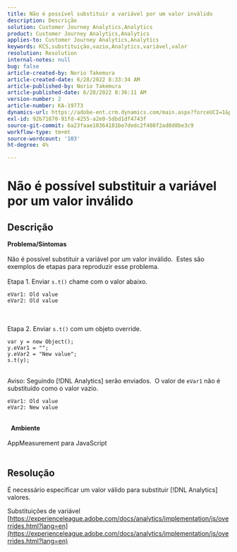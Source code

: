 ```yaml
---
title: Não é possível substituir a variável por um valor inválido
description: Descrição
solution: Customer Journey Analytics,Analytics
product: Customer Journey Analytics,Analytics
applies-to: Customer Journey Analytics,Analytics
keywords: KCS,substituição,vazio,Analytics,variável,valor
resolution: Resolution
internal-notes: null
bug: false
article-created-by: Norio Takemura
article-created-date: 6/28/2022 8:33:34 AM
article-published-by: Norio Takemura
article-published-date: 6/28/2022 8:36:11 AM
version-number: 2
article-number: KA-19773
dynamics-url: https://adobe-ent.crm.dynamics.com/main.aspx?forceUCI=1&pagetype=entityrecord&etn=knowledgearticle&id=620200fd-bcf6-ec11-bb3d-000d3a5b0bd2
exl-id: 92b71870-91fd-4255-a2e0-5dbd1df4743f
source-git-commit: 6a23faae10364181be7dedc2f408f2ad8d8be3c9
workflow-type: tm+mt
source-wordcount: '103'
ht-degree: 4%

---
```


# Não é possível substituir a variável por um valor inválido

## Descrição

<b>Problema/Sintomas</b><br><br>Não é possível substituir a variável por um valor inválido.  Estes são exemplos de etapas para reproduzir esse problema.
<br> 
<br>Etapa 1. Enviar `s.t()` chame com o valor abaixo.

```
eVar1: Old value
eVar2: Old value
```

<br> 
<br>Etapa 2. Enviar `s.t()` com um objeto override.

```
var y = new Object();
y.eVar1 = "";
y.eVar2 = "New value";
s.t(y);
```

<br>Aviso: Seguindo [!DNL Analytics] serão enviados.  O valor de `eVar1` não é substituído como o valor vazio.

```
eVar1: Old value
eVar2: New value
```

<br> 
<b>Ambiente</b><br><br>AppMeasurement para JavaScript
<br> 

## Resolução


É necessário especificar um valor válido para substituir [!DNL Analytics] valores.

Substituições de variável
[https://experienceleague.adobe.com/docs/analytics/implementation/js/overrides.html?lang=en](https://experienceleague.adobe.com/docs/analytics/implementation/js/overrides.html?lang=en)
